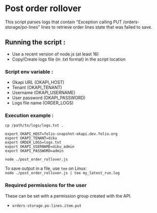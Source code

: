 # Post order rollover

This script parses logs that contain "Exception calling PUT /orders-storage/po-lines" lines to retrieve order lines state that was failed to save.

## Running the script :

- Use a recent version of node.js (at least 16)
- Copy/Create logs file (in .txt format) in the script location


### Script env variable :

- Okapi URL (OKAPI_HOST)
- Tenant (OKAPI_TENANT)
- Username (OKAPI_USERNAME)
- User password (OKAPI_PASSWORD)
- Logs file name (ORDER_LOGS)

### Execution example :
```
cp /path/to/logs/logs.txt .

export OKAPI_HOST=folio-snapshot-okapi.dev.folio.org
export OKAPI_TENANT=diku
export ORDER_LOGS=logs.txt
export OKAPI_USERNAME=diku_admin
export OKAPI_PASSWORD=admin
```

`node ./post_order_rollover.js`

To save output in a file, use `tee` on Linux:\
`node ./post_order_rollover.js | tee my_latest_run.log`

### Required permissions for the user
These can be set with a permission group created with the API.

- `orders-storage.po-lines.item.put`
